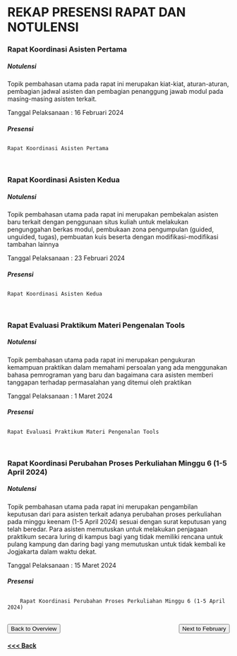 # REKAP PRESENSI RAPAT DAN NOTULENSI

### Rapat Koordinasi Asisten Pertama
##### Notulensi
<p>Topik pembahasan utama pada rapat ini merupakan kiat-kiat, aturan-aturan, pembagian jadwal asisten dan pembagian penanggung jawab modul pada masing-masing asisten terkait.</p>

Tanggal Pelaksanaan : 16 Februari 2024
##### Presensi
##
    Rapat Koordinasi Asisten Pertama
<br/>

### Rapat Koordinasi Asisten Kedua
##### Notulensi
<p>Topik pembahasan utama pada rapat ini merupakan pembekalan asisten baru terkait dengan penggunaan situs kuliah untuk melakukan pengunggahan berkas modul, pembukaan zona pengumpulan (guided, unguided, tugas), pembuatan kuis beserta dengan modifikasi-modifikasi tambahan lainnya</p>

Tanggal Pelaksanaan : 23 Februari 2024
##### Presensi
##
    Rapat Koordinasi Asisten Kedua
<br/>

### Rapat Evaluasi Praktikum Materi Pengenalan Tools
##### Notulensi
<p>Topik pembahasan utama pada rapat ini merupakan pengukuran kemampuan praktikan dalam memahami persoalan yang ada menggunakan bahasa pemrograman yang baru dan bagaimana cara asisten memberi tanggapan terhadap permasalahan yang ditemui oleh praktikan</p>

Tanggal Pelaksanaan : 1 Maret 2024
##### Presensi
##
    Rapat Evaluasi Praktikum Materi Pengenalan Tools
<br/>

### Rapat Koordinasi Perubahan Proses Perkuliahan Minggu 6 (1-5 April 2024)
##### Notulensi
<p>Topik pembahasan utama pada rapat ini merupakan pengambilan keputusan dari para asisten terkait adanya perubahan proses perkuliahan pada minggu keenam (1-5 April 2024) sesuai dengan surat keputusan yang telah beredar. Para asisten memutuskan untuk melakukan penjagaan praktikum secara luring di kampus bagi yang tidak memiliki rencana untuk pulang kampung dan daring bagi yang memutuskan untuk tidak kembali ke Jogjakarta dalam waktu dekat.</p>

Tanggal Pelaksanaan : 15 Maret 2024
##### Presensi
##
        Rapat Koordinasi Perubahan Proses Perkuliahan Minggu 6 (1-5 April 2024)
<br/>

<div style = "display: flex; justify-content: space-between;">
    <a href = "../README.md"><button>Back to Overview</button></a>
    <a href = "../february-2024/README.md"><button>Next to February</button></a>
</div>

#### [<<< Back](../february-2024/README.md)
